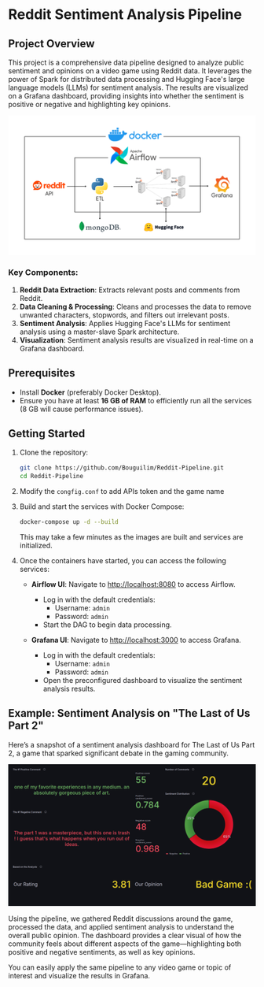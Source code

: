 # Reddit Sentiment Analysis Pipeline

## Project Overview
This project is a comprehensive data pipeline designed to analyze public sentiment and opinions on a video game using Reddit data. It leverages the power of Spark for distributed data processing and Hugging Face's large language models (LLMs) for sentiment analysis. The results are visualized on a Grafana dashboard, providing insights into whether the sentiment is positive or negative and highlighting key opinions.

![Pipeline Chart](pipeline.png)

### Key Components:
1. **Reddit Data Extraction**: Extracts relevant posts and comments from Reddit.
2. **Data Cleaning & Processing**: Cleans and processes the data to remove unwanted characters, stopwords, and filters out irrelevant posts.
3. **Sentiment Analysis**: Applies Hugging Face's LLMs for sentiment analysis using a master-slave Spark architecture.
4. **Visualization**: Sentiment analysis results are visualized in real-time on a Grafana dashboard.

## Prerequisites

- Install **Docker** (preferably Docker Desktop).
- Ensure you have at least **16 GB of RAM** to efficiently run all the services (8 GB will cause performance issues).

## Getting Started

1. Clone the repository:
    ```bash
    git clone https://github.com/Bouguilim/Reddit-Pipeline.git
    cd Reddit-Pipeline
    ```

2. Modify the `congfig.conf` to add APIs token and the game name

3. Build and start the services with Docker Compose:
    ```bash
    docker-compose up -d --build
    ```

   This may take a few minutes as the images are built and services are initialized.

4. Once the containers have started, you can access the following services:

   - **Airflow UI**: Navigate to [http://localhost:8080](http://localhost:8080) to access Airflow.
     - Log in with the default credentials: 
       - Username: `admin`
       - Password: `admin`
     - Start the DAG to begin data processing.

   - **Grafana UI**: Navigate to [http://localhost:3000](http://localhost:3000) to access Grafana.
     - Log in with the default credentials:
       - Username: `admin`
       - Password: `admin`
     - Open the preconfigured dashboard to visualize the sentiment analysis results.

## Example: Sentiment Analysis on "The Last of Us Part 2"

Here’s a snapshot of a sentiment analysis dashboard for The Last of Us Part 2, a game that sparked significant debate in the gaming community.

![dashboard](dashboard.png)

Using the pipeline, we gathered Reddit discussions around the game, processed the data, and applied sentiment analysis to understand the overall public opinion. The dashboard provides a clear visual of how the community feels about different aspects of the game—highlighting both positive and negative sentiments, as well as key opinions.

You can easily apply the same pipeline to any video game or topic of interest and visualize the results in Grafana.